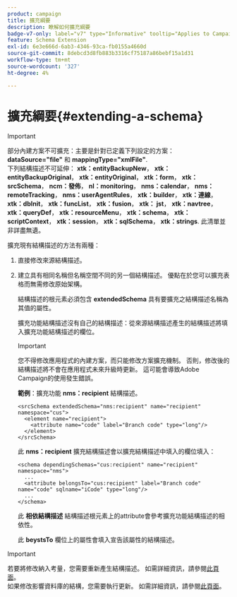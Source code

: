 ```yaml
---
product: campaign
title: 擴充綱要
description: 瞭解如何擴充綱要
badge-v7-only: label="v7" type="Informative" tooltip="Applies to Campaign Classic v7 only"
feature: Schema Extension
exl-id: 6e3e666d-6ab3-4346-93ca-fb0155a4660d
source-git-commit: 8debcd3d8fb883b3316cf75187a86bebf15a1d31
workflow-type: tm+mt
source-wordcount: '327'
ht-degree: 4%

---
```


# 擴充綱要{#extending-a-schema}

>[!IMPORTANT]
>
>部分內建方案不可擴充：主要是針對已定義下列設定的方案：\
>**dataSource=&quot;file&quot;** 和 **mappingType=&quot;xmlFile&quot;**.\
>下列結構描述不可延伸： **xtk：entityBackupNew**， **xtk：entityBackupOriginal**， **xtk：entityOriginal**， **xtk：form**， **xtk：srcSchema**， **ncm：發佈**， **nl：monitoring**， **nms：calendar**， **nms：remoteTracking**， **nms：userAgentRules**， **xtk：builder**， **xtk：連線**， **xtk：dbInit**， **xtk：funcList**， **xtk：fusion**， **xtk： jst**， **xtk：navtree**， **xtk：queryDef**， **xtk：resourceMenu**， **xtk：schema**， **xtk：scriptContext**， **xtk：session**， **xtk：sqlSchema**， **xtk：strings**.
>此清單並非詳盡無遺。

擴充現有結構描述的方法有兩種：

1. 直接修改來源結構描述。
1. 建立具有相同名稱但名稱空間不同的另一個結構描述。 優點在於您可以擴充表格而無需修改原始架構。

   結構描述的根元素必須包含 **extendedSchema** 具有要擴充之結構描述名稱為其值的屬性。

   擴充功能結構描述沒有自己的結構描述：從來源結構描述產生的結構描述將填入擴充功能結構描述的欄位。

   >[!IMPORTANT]
   >
   >您不得修改應用程式的內建方案，而只能修改方案擴充機制。 否則，修改後的結構描述將不會在應用程式未來升級時更新。 這可能會導致Adobe Campaign的使用發生錯誤。

   **範例**：擴充功能 **nms：recipient** 結構描述。

   ```
   <srcSchema extendedSchema="nms:recipient" name="recipient" namespace="cus">
     <element name="recipient">
       <attribute name="code" label="Branch code" type="long"/>
     </element>
   </srcSchema>
   ```

   此 **nms：recipient** 擴充結構描述會以擴充結構描述中填入的欄位填入：

   ```
   <schema dependingSchemas="cus:recipient" name="recipient" namespace="nms">
     ...
     <attribute belongsTo="cus:recipient" label="Branch code" name="code" sqlname="iCode" type="long"/>
     ...
   </schema>
   ```

   此 **相依結構描述** 結構描述根元素上的attribute會參考擴充功能結構描述的相依性。

   此 **beystsTo** 欄位上的屬性會填入宣告該屬性的結構描述。

>[!IMPORTANT]
>
>若要將修改納入考量，您需要重新產生結構描述。 如需詳細資訊，請參閱[此頁面](../../configuration/using/regenerating-schemas.md)。\
>如果修改影響資料庫的結構，您需要執行更新。 如需詳細資訊，請參閱[此頁面](../../configuration/using/updating-the-database-structure.md)。
